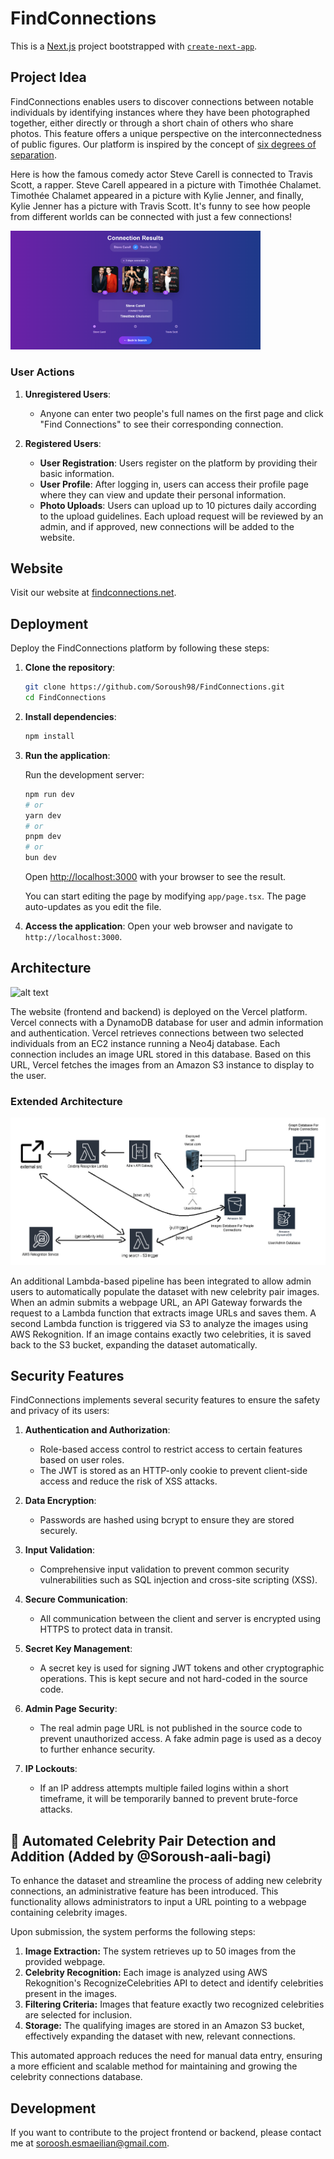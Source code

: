 # FindConnections

This is a [Next.js](https://nextjs.org) project bootstrapped with [`create-next-app`](https://nextjs.org/docs/app/api-reference/cli/create-next-app).

## Project Idea
FindConnections enables users to discover connections between notable individuals by identifying instances where they have been photographed together, either directly or through a short chain of others who share photos. This feature offers a unique perspective on the interconnectedness of public figures. Our platform is inspired by the concept of [six degrees of separation](https://en.wikipedia.org/wiki/Six_degrees_of_separation).

Here is how the famous comedy actor Steve Carell is connected to Travis Scott, a rapper. Steve Carell appeared in a picture with Timothée Chalamet. Timothée Chalamet appeared in a picture with Kylie Jenner, and finally, Kylie Jenner has a picture with Travis Scott. It's funny to see how people from different worlds can be connected with just a few connections!

<img src="Example.png" alt="Example" width="400"/>

### User Actions
1. **Unregistered Users**:
    - Anyone can enter two people's full names on the first page and click "Find Connections" to see their corresponding connection.

2. **Registered Users**:
    - **User Registration**: Users register on the platform by providing their basic information.
    - **User Profile**: After logging in, users can access their profile page where they can view and update their personal information.
    - **Photo Uploads**: Users can upload up to 10 pictures daily according to the upload guidelines. Each upload request will be reviewed by an admin, and if approved, new connections will be added to the website.

## Website

Visit our website at [findconnections.net](https://findconnections.net).

## Deployment

Deploy the FindConnections platform by following these steps:

1. **Clone the repository**:
    ```sh
    git clone https://github.com/Soroush98/FindConnections.git
    cd FindConnections
    ```

2. **Install dependencies**:
    ```sh
    npm install
    ```

3. **Run the application**:

    Run the development server:

    ```bash
    npm run dev
    # or
    yarn dev
    # or
    pnpm dev
    # or
    bun dev
    ```

    Open [http://localhost:3000](http://localhost:3000) with your browser to see the result.

    You can start editing the page by modifying `app/page.tsx`. The page auto-updates as you edit the file.

5. **Access the application**:
    Open your web browser and navigate to `http://localhost:3000`.

## Architecture

![alt text](Architecture.png)

The website (frontend and backend) is deployed on the Vercel platform. Vercel connects with a DynamoDB database for user and admin information and authentication. Vercel retrieves connections between two selected individuals from an EC2 instance running a Neo4j database. Each connection includes an image URL stored in this database. Based on this URL, Vercel fetches the images from an Amazon S3 instance to display to the user.

### Extended Architecture

![alt text](ExtendedArchitecture.png)

An additional Lambda-based pipeline has been integrated to allow admin users to automatically populate the dataset with new celebrity pair images. When an admin submits a webpage URL, an API Gateway forwards the request to a Lambda function that extracts image URLs and saves them. A second Lambda function is triggered via S3 to analyze the images using AWS Rekognition. If an image contains exactly two celebrities, it is saved back to the S3 bucket, expanding the dataset automatically.

## Security Features

FindConnections implements several security features to ensure the safety and privacy of its users:

1. **Authentication and Authorization**:
    - Role-based access control to restrict access to certain features based on user roles.
    - The JWT is stored as an HTTP-only cookie to prevent client-side access and reduce the risk of XSS attacks.
2. **Data Encryption**:
    - Passwords are hashed using bcrypt to ensure they are stored securely.

3. **Input Validation**:
    - Comprehensive input validation to prevent common security vulnerabilities such as SQL injection and cross-site scripting (XSS).

4. **Secure Communication**:
    - All communication between the client and server is encrypted using HTTPS to protect data in transit.

5. **Secret Key Management**:
    - A secret key is used for signing JWT tokens and other cryptographic operations. This is kept secure and not hard-coded in the source code. 

6. **Admin Page Security**:
    - The real admin page URL is not published in the source code to prevent unauthorized access. A fake admin page is used as a decoy to further enhance security.

7. **IP Lockouts**:
    - If an IP address attempts multiple failed logins within a short timeframe, it will be temporarily banned to prevent brute-force attacks.

## 🔄 Automated Celebrity Pair Detection and Addition (Added by @Soroush-aali-bagi)

To enhance the dataset and streamline the process of adding new celebrity connections, an administrative feature has been introduced. This functionality allows administrators to input a URL pointing to a webpage containing celebrity images.​

Upon submission, the system performs the following steps:
1. **Image Extraction:** The system retrieves up to 50 images from the provided webpage.
2. **Celebrity Recognition:** Each image is analyzed using AWS Rekognition's RecognizeCelebrities API to detect and identify celebrities present in the images.
3. **Filtering Criteria:** Images that feature exactly two recognized celebrities are selected for inclusion.
4. **Storage:** The qualifying images are stored in an Amazon S3 bucket, effectively expanding the dataset with new, relevant connections.

This automated approach reduces the need for manual data entry, ensuring a more efficient and scalable method for maintaining and growing the celebrity connections database.

## Development

If you want to contribute to the project frontend or backend, please contact me at soroosh.esmaeilian@gmail.com.
